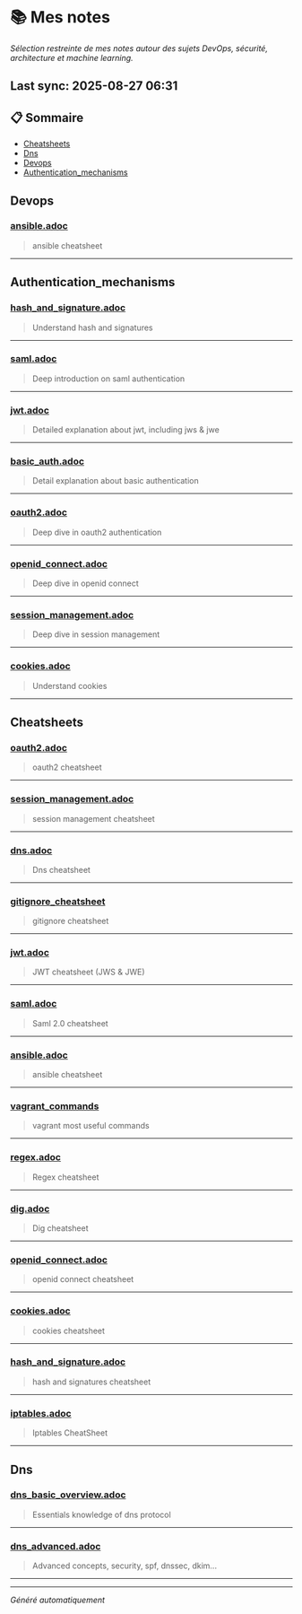 # 📚 Mes notes  
*Sélection restreinte de mes notes autour des sujets DevOps, sécurité, architecture et machine learning.*

## Last sync: 2025-08-27 06:31


## 📋 Sommaire

- [Cheatsheets](#cheatsheets)
- [Dns](#dns)
- [Devops](#devops)
- [Authentication_mechanisms](#authentication_mechanisms)


## Devops

### [ansible.adoc](devops/ansible.adoc)
> ansible cheatsheet

---

## Authentication_mechanisms

### [hash_and_signature.adoc](security/authentication_mechanisms/hash_and_signature.adoc)
> Understand hash and signatures

---
### [saml.adoc](security/authentication_mechanisms/saml.adoc)
> Deep introduction on saml authentication

---
### [jwt.adoc](security/authentication_mechanisms/jwt.adoc)
> Detailed explanation about jwt, including jws & jwe

---
### [basic_auth.adoc](security/authentication_mechanisms/basic_auth.adoc)
> Detail explanation about basic authentication

---
### [oauth2.adoc](security/authentication_mechanisms/oauth2.adoc)
> Deep dive in oauth2 authentication

---
### [openid_connect.adoc](security/authentication_mechanisms/openid_connect.adoc)
> Deep dive in openid connect

---
### [session_management.adoc](security/authentication_mechanisms/session_management.adoc)
> Deep dive in session management

---
### [cookies.adoc](security/authentication_mechanisms/cookies.adoc)
> Understand cookies

---

## Cheatsheets

### [oauth2.adoc](cheatsheets/oauth2.adoc)
> oauth2 cheatsheet

---
### [session_management.adoc](cheatsheets/session_management.adoc)
> session management cheatsheet

---
### [dns.adoc](cheatsheets/dns.adoc)
> Dns cheatsheet

---
### [gitignore_cheatsheet](cheatsheets/gitignore_cheatsheet)
> gitignore cheatsheet

---
### [jwt.adoc](cheatsheets/jwt.adoc)
> JWT cheatsheet (JWS & JWE)

---
### [saml.adoc](cheatsheets/saml.adoc)
> Saml 2.0 cheatsheet

---
### [ansible.adoc](cheatsheets/ansible.adoc)
> ansible cheatsheet

---
### [vagrant_commands](cheatsheets/vagrant_commands)
> vagrant most useful commands

---
### [regex.adoc](cheatsheets/regex.adoc)
> Regex cheatsheet

---
### [dig.adoc](cheatsheets/dig.adoc)
> Dig cheatsheet

---
### [openid_connect.adoc](cheatsheets/openid_connect.adoc)
> openid connect cheatsheet

---
### [cookies.adoc](cheatsheets/cookies.adoc)
> cookies cheatsheet

---
### [hash_and_signature.adoc](cheatsheets/hash_and_signature.adoc)
> hash and signatures cheatsheet

---
### [iptables.adoc](cheatsheets/iptables.adoc)
> Iptables CheatSheet

---

## Dns

### [dns_basic_overview.adoc](networking/protocols/dns/dns_basic_overview.adoc)
> Essentials knowledge of dns protocol

---
### [dns_advanced.adoc](networking/protocols/dns/dns_advanced.adoc)
> Advanced concepts, security, spf, dnssec, dkim...

---

---
_Généré automatiquement_
